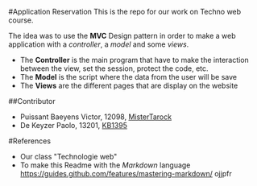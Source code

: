 #Application Reservation
This is the repo for our work on Techno web course.

The idea was to use the **MVC** Design pattern in order to make a web application
with a *controller*, a *model* and some *views*.

- The **Controller** is the main program that have to make the interaction between
the view, set the session, protect the code, etc.
- The **Model** is the script where the data from the user will be save
- The **Views** are the different pages that are display on the website

##Contributor

- Puissant Baeyens Victor, 12098, [MisterTarock](https://github.com/MisterTarock)
- De Keyzer  Paolo, 13201, [KB1395](https://github.com/KB1395)


#References

- Our class "Technologie web"
- To make this Readme with the *Markdown* language https://guides.github.com/features/mastering-markdown/
ojjpfr